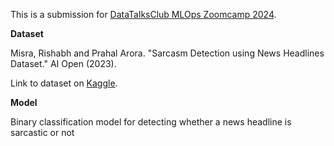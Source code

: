 This is a submission for [DataTalksClub MLOps Zoomcamp 2024](https://github.com/DataTalksClub/mlops-zoomcamp).

**Dataset**

Misra, Rishabh and Prahal Arora. "Sarcasm Detection using News Headlines Dataset." AI Open (2023).

Link to dataset on [Kaggle](https://www.kaggle.com/datasets/rmisra/news-headlines-dataset-for-sarcasm-detection).

**Model**

Binary classification model for detecting whether a news headline is sarcastic or not
